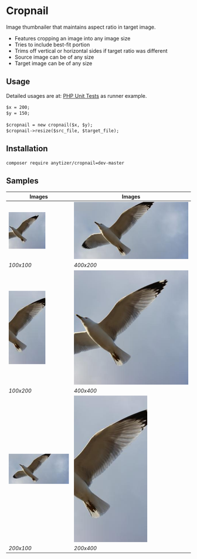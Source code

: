 # Cropnail

Image thumbnailer that maintains aspect ratio in target image.

  * Features cropping an image into any image size
  * Tries to include best-fit portion
  * Trims off vertical or horizontal sides if target ratio was different
  * Source image can be of any size
  * Target image can be of any size


## Usage

Detailed usages are at: <a href="phpunit/tests/Test.php">PHP Unit Tests</a> as runner example.

	$x = 200;
	$y = 150;

    $cropnail = new cropnail($x, $y);
    $cropnail->resize($src_file, $target_file);


## Installation

    composer require anytizer/cropnail=dev-master


## Samples

| Images                                        | Images                                        |
| --------------------------------------------- | --------------------------------------------- |
| ![Screenshot](/resized/IMG_9842-100x100.jpg)  | ![Screenshot](/resized/IMG_9842-400x200.jpg)  |
| *100x100*                                     | *400x200*                                     | 
| ![Screenshot](/resized/IMG_9842-100x200.jpg)  | ![Screenshot](/resized/IMG_9842-400x400.jpg)  |
| *100x200*                                     | *400x400*                                     |
| ![Screenshot](/resized/IMG_9842-200x100.jpg)  | ![Screenshot](/resized/IMG_9842-200x400.jpg)  |
| *200x100*                                     | *200x400*                                     |
